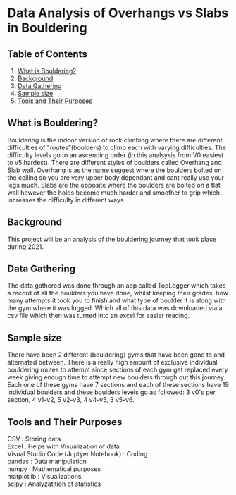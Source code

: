 # Data Analysis of Overhangs vs Slabs in Bouldering

## Table of Contents
1. [What is Bouldering?](#what-is-bouldering)
2. [Background](#background)
3. [Data Gathering](#data-gathering)
4. [Sample size](#sample-size)
5. [Tools and Their Purposes](#tools-and-their-purposes)


## What is Bouldering?
Bouldering is the indoor version of rock climbing where there are different difficulties of "routes"(boulders) to climb each with varying difficulties. The difficulty levels go to an ascending order (in this analsysis from V0 easiest to v5 hardest). There are different styles of boulders called Overhang and Slab wall. Overhang is as the name suggest where the boulders bolted on the ceiling so you are very upper body dependant and cant really use your legs much. Slabs are the opposite where the boulders are bolted on a flat wall however the holds become much harder and smoother to grip which increases the difficulty in different ways.


## Background
This project will be an analysis of the bouldering journey that took place during 2021.


## Data Gathering
The data gathered was done through an app called TopLogger which takes a record of all the boulders you have done, whilst keeping their grades, how many attempts it took you to finish and what type of boulder it is along with the gym where it was logged. Which all of this data was downloaded via a csv file which then was turned into an excel for easier reading.


## Sample size
There have been 2 different (bouldering) gyms that have been gone to and alternated between. There is a really high amount of exclusive individual bouldering routes to attempt since sections of each gym get replaced every week giving enough time to attempt new boulders through out this journey. Each one of these gyms have 7 sections and each of these sections have 19 individual boulders and these boulders levels go as followed: 3 v0's per section, 4 v1-v2, 5 v2-v3, 4 v4-v5, 3 v5-v6. 


## Tools and Their Purposes
CSV : Storing data  
Excel : Helps with Visualization of data  
Visual Studio Code (Juptyer Notebook) : Coding  
pandas : Data manipulation  
numpy : Mathematical purposes  
matplotlib : Visualizations  
scipy : Analyzatition of statistics

